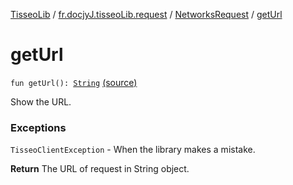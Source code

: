 [TisseoLib](../../index.md) / [fr.docjyJ.tisseoLib.request](../index.md) / [NetworksRequest](index.md) / [getUrl](./get-url.md)

# getUrl

`fun getUrl(): `[`String`](https://kotlinlang.org/api/latest/jvm/stdlib/kotlin/-string/index.html) [(source)](https://github.com/docjyJ/TisseoLib/tree/master/src/main/kotlin/fr/docjyJ/tisseoLib/request/NetworksRequest.kt#L41)

Show the URL.

### Exceptions

`TisseoClientException` - When the library makes a mistake.

**Return**
The URL of request in String object.

